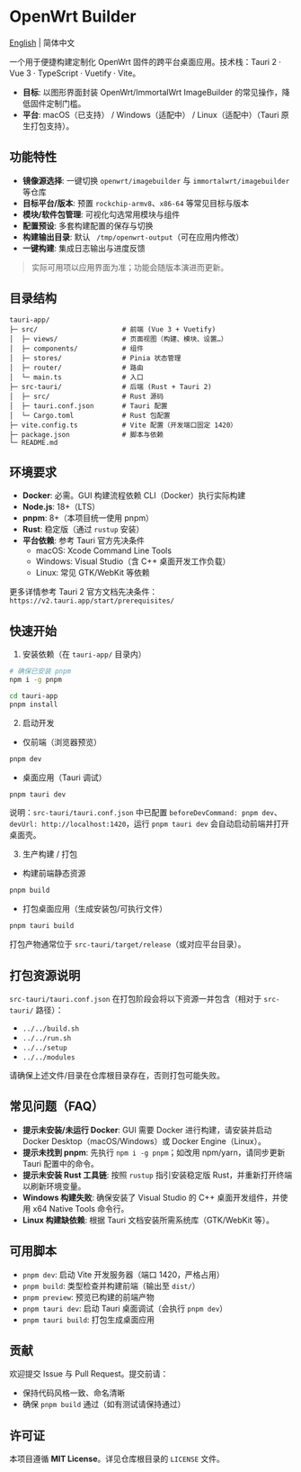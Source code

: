 # OpenWrt Builder

[English](README.en.md) | 简体中文

一个用于便捷构建定制化 OpenWrt 固件的跨平台桌面应用。技术栈：Tauri 2 · Vue 3 · TypeScript · Vuetify · Vite。

- **目标**: 以图形界面封装 OpenWrt/ImmortalWrt ImageBuilder 的常见操作，降低固件定制门槛。
- **平台**: macOS（已支持） / Windows（适配中） / Linux（适配中）（Tauri 原生打包支持）。

## 功能特性

- **镜像源选择**: 一键切换 `openwrt/imagebuilder` 与 `immortalwrt/imagebuilder` 等仓库
- **目标平台/版本**: 预置 `rockchip-armv8`、`x86-64` 等常见目标与版本
- **模块/软件包管理**: 可视化勾选常用模块与组件
- **配置预设**: 多套构建配置的保存与切换
- **构建输出目录**: 默认 ` /tmp/openwrt-output`（可在应用内修改）
- **一键构建**: 集成日志输出与进度反馈

> 实际可用项以应用界面为准；功能会随版本演进而更新。

## 目录结构

```
tauri-app/
├─ src/                     # 前端 (Vue 3 + Vuetify)
│  ├─ views/                # 页面视图（构建、模块、设置…）
│  ├─ components/           # 组件
│  ├─ stores/               # Pinia 状态管理
│  ├─ router/               # 路由
│  └─ main.ts               # 入口
├─ src-tauri/               # 后端 (Rust + Tauri 2)
│  ├─ src/                  # Rust 源码
│  ├─ tauri.conf.json       # Tauri 配置
│  └─ Cargo.toml            # Rust 包配置
├─ vite.config.ts           # Vite 配置（开发端口固定 1420）
├─ package.json             # 脚本与依赖
└─ README.md
```

## 环境要求

- **Docker**: 必需。GUI 构建流程依赖 CLI（Docker）执行实际构建
- **Node.js**: 18+（LTS）
- **pnpm**: 8+（本项目统一使用 pnpm）
- **Rust**: 稳定版（通过 `rustup` 安装）
- **平台依赖**: 参考 Tauri 官方先决条件
  - macOS: Xcode Command Line Tools
  - Windows: Visual Studio（含 C++ 桌面开发工作负载）
  - Linux: 常见 GTK/WebKit 等依赖

更多详情参考 Tauri 2 官方文档先决条件：`https://v2.tauri.app/start/prerequisites/`

## 快速开始

1) 安装依赖（在 `tauri-app/` 目录内）

```bash
# 确保已安装 pnpm
npm i -g pnpm

cd tauri-app
pnpm install
```

2) 启动开发

- 仅前端（浏览器预览）

```bash
pnpm dev
```

- 桌面应用（Tauri 调试）

```bash
pnpm tauri dev
```

说明：`src-tauri/tauri.conf.json` 中已配置 `beforeDevCommand: pnpm dev`、`devUrl: http://localhost:1420`，运行 `pnpm tauri dev` 会自动启动前端并打开桌面壳。

3) 生产构建 / 打包

- 构建前端静态资源

```bash
pnpm build
```

- 打包桌面应用（生成安装包/可执行文件）

```bash
pnpm tauri build
```

打包产物通常位于 `src-tauri/target/release`（或对应平台目录）。

## 打包资源说明

`src-tauri/tauri.conf.json` 在打包阶段会将以下资源一并包含（相对于 `src-tauri/` 路径）：

- `../../build.sh`
- `../../run.sh`
- `../../setup`
- `../../modules`

请确保上述文件/目录在仓库根目录存在，否则打包可能失败。

## 常见问题（FAQ）

- **提示未安装/未运行 Docker**: GUI 需要 Docker 进行构建，请安装并启动 Docker Desktop（macOS/Windows）或 Docker Engine（Linux）。
- **提示未找到 pnpm**: 先执行 `npm i -g pnpm`；如改用 npm/yarn，请同步更新 Tauri 配置中的命令。
- **提示未安装 Rust 工具链**: 按照 `rustup` 指引安装稳定版 Rust，并重新打开终端以刷新环境变量。
- **Windows 构建失败**: 确保安装了 Visual Studio 的 C++ 桌面开发组件，并使用 x64 Native Tools 命令行。
- **Linux 构建缺依赖**: 根据 Tauri 文档安装所需系统库（GTK/WebKit 等）。

## 可用脚本

- `pnpm dev`: 启动 Vite 开发服务器（端口 1420，严格占用）
- `pnpm build`: 类型检查并构建前端（输出至 `dist/`）
- `pnpm preview`: 预览已构建的前端产物
- `pnpm tauri dev`: 启动 Tauri 桌面调试（会执行 `pnpm dev`）
- `pnpm tauri build`: 打包生成桌面应用

## 贡献

欢迎提交 Issue 与 Pull Request。提交前请：
- 保持代码风格一致、命名清晰
- 确保 `pnpm build` 通过（如有测试请保持通过）

## 许可证

本项目遵循 **MIT License**。详见仓库根目录的 `LICENSE` 文件。
